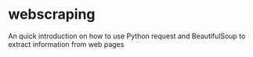 # webscraping
An quick introduction on how to use Python request and BeautifulSoup to extract information from web pages
